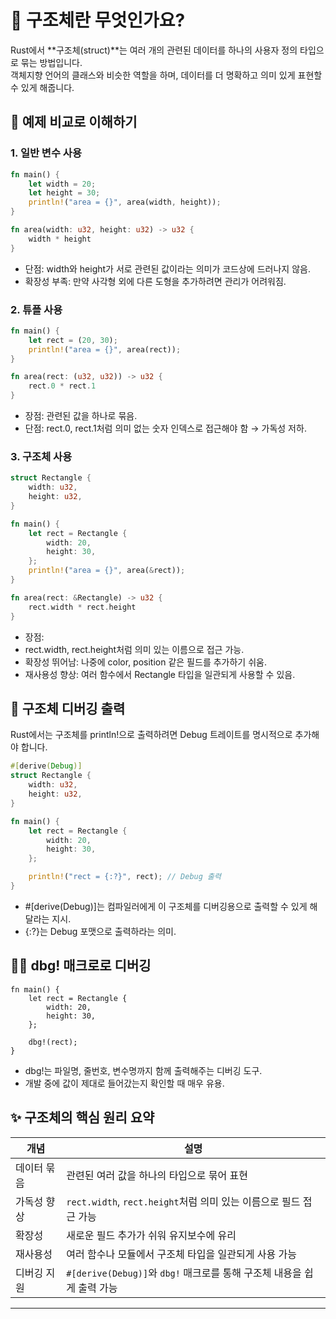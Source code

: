 # 🧱 구조체란 무엇인가요?
Rust에서 **구조체(struct)**는 여러 개의 관련된 데이터를 하나의 사용자 정의 타입으로 묶는 방법입니다.  
객체지향 언어의 클래스와 비슷한 역할을 하며, 데이터를 더 명확하고 의미 있게 표현할 수 있게 해줍니다.

## 🔁 예제 비교로 이해하기
### 1. 일반 변수 사용
```rust
fn main() {
    let width = 20;
    let height = 30;
    println!("area = {}", area(width, height));
}

fn area(width: u32, height: u32) -> u32 {
    width * height
}
```

- 단점: width와 height가 서로 관련된 값이라는 의미가 코드상에 드러나지 않음.
- 확장성 부족: 만약 사각형 외에 다른 도형을 추가하려면 관리가 어려워짐.

### 2. 튜플 사용
```rust
fn main() {
    let rect = (20, 30);
    println!("area = {}", area(rect));
}

fn area(rect: (u32, u32)) -> u32 {
    rect.0 * rect.1
}
```

- 장점: 관련된 값을 하나로 묶음.
- 단점: rect.0, rect.1처럼 의미 없는 숫자 인덱스로 접근해야 함 → 가독성 저하.

### 3. 구조체 사용
```rust
struct Rectangle {
    width: u32,
    height: u32,
}

fn main() {
    let rect = Rectangle {
        width: 20,
        height: 30,
    };
    println!("area = {}", area(&rect));
}

fn area(rect: &Rectangle) -> u32 {
    rect.width * rect.height
}
```

- 장점:
- rect.width, rect.height처럼 의미 있는 이름으로 접근 가능.
- 확장성 뛰어남: 나중에 color, position 같은 필드를 추가하기 쉬움.
- 재사용성 향상: 여러 함수에서 Rectangle 타입을 일관되게 사용할 수 있음.

## 🧾 구조체 디버깅 출력
Rust에서는 구조체를 println!으로 출력하려면 Debug 트레이트를 명시적으로 추가해야 합니다.
```rust
#[derive(Debug)]
struct Rectangle {
    width: u32,
    height: u32,
}

fn main() {
    let rect = Rectangle {
        width: 20,
        height: 30,
    };

    println!("rect = {:?}", rect); // Debug 출력
}
```

- #[derive(Debug)]는 컴파일러에게 이 구조체를 디버깅용으로 출력할 수 있게 해달라는 지시.
- {:?}는 Debug 포맷으로 출력하라는 의미.

## 🕵️‍♂️ dbg! 매크로로 디버깅
```
fn main() {
    let rect = Rectangle {
        width: 20,
        height: 30,
    };

    dbg!(rect);
}
```

- dbg!는 파일명, 줄번호, 변수명까지 함께 출력해주는 디버깅 도구.
- 개발 중에 값이 제대로 들어갔는지 확인할 때 매우 유용.


## ✨ 구조체의 핵심 원리 요약

| 개념                     | 설명                                                                 |
|--------------------------|----------------------------------------------------------------------|
| 데이터 묶음              | 관련된 여러 값을 하나의 타입으로 묶어 표현                          |
| 가독성 향상              | `rect.width`, `rect.height`처럼 의미 있는 이름으로 필드 접근 가능     |
| 확장성                   | 새로운 필드 추가가 쉬워 유지보수에 유리                             |
| 재사용성                 | 여러 함수나 모듈에서 구조체 타입을 일관되게 사용 가능                |
| 디버깅 지원              | `#[derive(Debug)]`와 `dbg!` 매크로를 통해 구조체 내용을 쉽게 출력 가능 |

---



